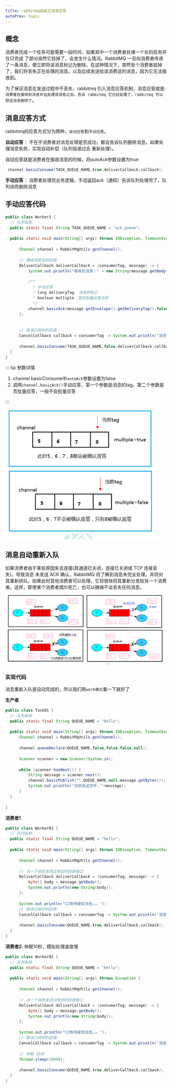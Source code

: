 ```yaml
---
title: rabbitmq高级之消息应答
autoPrev: topic
---
```


## 概念
消费者完成一个任务可能需要一段时间，如果其中一个消费者处理一个长的任务并仅只完成
了部分突然它挂掉了，会发生什么情况。RabbitMQ 一旦向消费者传递了一条消息，便立即将该消息标记为删除。在这种情况下，突然有个消费者挂掉了，我们将丢失正在处理的消息。以及后续发送给该消费这的消息，因为它无法接收到。

为了保证消息在发送过程中不丢失，rabbitmq 引入消息应答机制，消息应答就是:`消费者在接收到消息并且处理该消息之后，告诉 rabbitmq 它已经处理了，rabbitmq 可以把该消息删除了`。

## 消息应答方式
rabbitmq的应答方式分为两种，`自动应答`和`手动应答`。

**自动应答**： 不在乎消费者对消息处理是否成功，都会告诉队列删除消息。如果处理消息失败，实现自动补偿（队列投递过去 重新处理）。

自动应答就是消费者在接收消息的时候，将autoAck参数设置为true
```java
 channel.basicConsume(TASK_QUEUE_NAME,true,deliverCallback,callback);
```

**手动应答**： 消费者处理完业务逻辑，手动返回ack（通知）告诉队列处理完了，队列进而删除消息

## 手动应答代码

```java
public class Worker1 {
  // 队列名称
  public static final String TASK_QUEUE_NAME = "ack_queue";

  public static void main(String[] args) throws IOException, TimeoutException {

      Channel channel = RabbitMqUtils.getChannel();

      // 接收消息后的回调
      DeliverCallback deliverCallback = (consumerTag, message) -> {
          System.out.println("接收到消息：" + new String(message.getBody(),"UTF-8"));

          /**
            * 手动应答
            * long deliveryTag: 消息的标记
            * boolean multiple：是否批量应答消息
            */
          channel.basicAck(message.getEnvelope().getDeliveryTag(),false);
      };


      // 取消订阅时的回调
      CancelCallback callback = consumerTag -> System.out.println("消息消费被中断");
     
      channel.basicConsume(TASK_QUEUE_NAME,false,deliverCallback,callback);
  }
}
```
::: tip 参数详情

 1. channel.basicConsume中`autoAck`参数设置为false
 2. 调用`channel.basicAck()`手动应答，第一个参数是消息的tag，第二个参数是否批量应答，一般不会批量应答

:::

![topic](/blogImg/rabbitmq/tag.png)

## 消息自动重新入队
如果消费者由于某些原因失去连接(其通道已关闭，连接已关闭或 TCP 连接丢失)，导致消息
未发送 ACK 确认，RabbitMQ 将了解到消息未完全处理，并将对其重新排队。如果此时其他消费者可以处理，它将很快将其重新分发给另一个消费者。这样，即使某个消费者偶尔死亡，也可以确保不会丢失任何消息。

![topic](/blogImg/rabbitmq/tag2.png)

### 实现代码
消息重新入队是自动完成的，所以我们用`work模式`看一下就好了

**生产者**

```java
public class Task01 {
  // 队列名称
  public static final String QUEUE_NAME = "hello";

  public static void main(String[] args) throws IOException, TimeoutException {
      Channel channel = RabbitMqUtils.getChannel();

      channel.queueDeclare(QUEUE_NAME,false,false,false,null);

      Scanner scanner = new Scanner(System.in);

      while (scanner.hasNext()) {
          String message = scanner.next();
          channel.basicPublish("",QUEUE_NAME,null,message.getBytes());
          System.out.println("消息发送完毕："+message);
      }
  }

}
```

**消费者1**
```java
public class Worker01 {
  // 队列名称
  public static final String QUEUE_NAME = "hello";

  public static void main(String[] args) throws IOException, TimeoutException {

      Channel channel = RabbitMqUtils.getChannel();

      // 当一个消息发送过来后的回调接口
      DeliverCallback deliverCallback = (consumerTag, message) -> {
          byte[] body = message.getBody();
          System.out.println(new String(body));
      };

      System.out.println("C2等待接受消息。。。");
      // 取消订阅时的回调
      CancelCallback callback = consumerTag -> System.out.println("消息消费被中断");
      
      channel.basicConsume(QUEUE_NAME,true,deliverCallback,callback);
  }
}
```

**消费者2**: 休眠10秒，模拟处理速度慢
```java
public class Worker02 {
  // 队列名称
  public static final String QUEUE_NAME = "hello";

  public static void main(String[] args) throws Exception {

      Channel channel = RabbitMqUtils.getChannel();

      // 当一个消息发送过来后的回调接口
      DeliverCallback deliverCallback = (consumerTag, message) -> {
          byte[] body = message.getBody();
          System.out.println(new String(body));
      };

      System.out.println("C2等待接受消息。。。");
      // 取消订阅时的回调
      CancelCallback callback = consumerTag -> System.out.println("消息消费被中断");

      // 休眠 10秒
      Thread.sleep(10000);

      channel.basicConsume(QUEUE_NAME,true,deliverCallback,callback);
  }
}
```